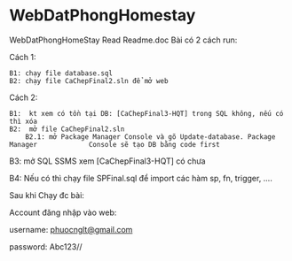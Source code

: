 # WebDatPhongHomestay
WebDatPhongHomeStay
Read Readme.doc
Bài có 2 cách run:

Cách 1: 

	B1: chạy file database.sql 
	B2: chạy file CaChepFinal2.sln để mở web

Cách 2: 

	B1:  kt xem có tồn tại DB: [CaChepFinal3-HQT] trong SQL không, nếu có thì xóa
	B2:  mở file CaChepFinal2.sln 
		B2.1: mở Package Manager Console và gõ Update-database. Package Manager 			Console sẽ tạo DB bằng code first
		
B3: mở SQL SSMS xem  [CaChepFinal3-HQT] có chưa

B4:  Nếu có thì chạy file SPFinal.sql để import các hàm sp, fn, trigger, ….


Sau khi Chạy đc bài: 

Account đăng nhập vào web: 

username:  phuocnglt@gmail.com

password:  Abc123//
